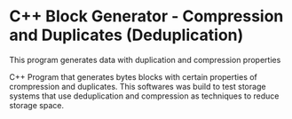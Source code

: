 # C++ Block Generator - Compression and Duplicates (Deduplication)
This program generates data with duplication and compression properties

C++ Program that generates bytes blocks with certain properties of crompression and duplicates.
This softwares was build to test storage systems that use deduplication and compression as techniques to reduce storage space.
